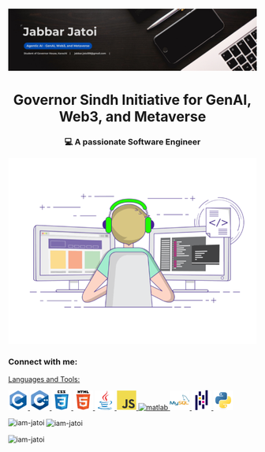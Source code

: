 ![logo](https://github.com/iam-jatoi/iam-jatoi/blob/main/Github%20Banner.png)
<h1 align="center"> Governor Sindh Initiative for GenAI, Web3, and Metaverse </h1>
<h3 align="center">💻 A passionate Software Engineer</h3>

<p align="cener"> <img src="https://raw.githubusercontent.com/MSubhajitIND/MSubhajitIND/Main/coding.gif" /> </p>

<h3 align="left">Connect with me:</h3>
<p align="left">
<a href="https://www.linkedin.com/in/jabbar-jatoi-621510bb/)" target="blank"><img align="center"
<a href="https://instagram.com/simplified_learner" target="blank"><img align="center"

<h3 align="left">Languages and Tools:</h3>
<p align="left"> <a href="https://www.cprogramming.com/" target="_blank" rel="noreferrer"> <img src="https://raw.githubusercontent.com/devicons/devicon/master/icons/c/c-original.svg" alt="c" width="40" height="40"/> </a> <a href="https://www.w3schools.com/cpp/" target="_blank" rel="noreferrer"> <img src="https://raw.githubusercontent.com/devicons/devicon/master/icons/cplusplus/cplusplus-original.svg" alt="cplusplus" width="40" height="40"/> </a> <a href="https://www.w3schools.com/css/" target="_blank" rel="noreferrer"> <img src="https://raw.githubusercontent.com/devicons/devicon/master/icons/css3/css3-original-wordmark.svg" alt="css3" width="40" height="40"/> </a> <a href="https://www.w3.org/html/" target="_blank" rel="noreferrer"> <img src="https://raw.githubusercontent.com/devicons/devicon/master/icons/html5/html5-original-wordmark.svg" alt="html5" width="40" height="40"/> </a> <a href="https://www.java.com" target="_blank" rel="noreferrer"> <img src="https://raw.githubusercontent.com/devicons/devicon/master/icons/java/java-original.svg" alt="java" width="40" height="40"/> </a> <a href="https://developer.mozilla.org/en-US/docs/Web/JavaScript" target="_blank" rel="noreferrer"> <img src="https://raw.githubusercontent.com/devicons/devicon/master/icons/javascript/javascript-original.svg" alt="javascript" width="40" height="40"/> </a> <a href="https://www.mathworks.com/" target="_blank" rel="noreferrer"> <img src="https://upload.wikimedia.org/wikipedia/commons/2/21/Matlab_Logo.png" alt="matlab" width="40" height="40"/> </a> <a href="https://www.mysql.com/" target="_blank" rel="noreferrer"> <img src="https://raw.githubusercontent.com/devicons/devicon/master/icons/mysql/mysql-original-wordmark.svg" alt="mysql" width="40" height="40"/> </a> <a href="https://pandas.pydata.org/" target="_blank" rel="noreferrer"> <img src="https://raw.githubusercontent.com/devicons/devicon/2ae2a900d2f041da66e950e4d48052658d850630/icons/pandas/pandas-original.svg" alt="pandas" width="40" height="40"/> </a> <a href="https://www.python.org" target="_blank" rel="noreferrer"> <img src="https://raw.githubusercontent.com/devicons/devicon/master/icons/python/python-original.svg" alt="python" width="40" height="40"/> </a> </p>


<p><img align="left" src="https://github-readme-stats.vercel.app/api/top-langs?username=iam-jatoi&show_icons=true&locale=en&layout=compact" alt="iam-jatoi" /></p>

<p>&nbsp;<img align="center" src="https://github-readme-stats.vercel.app/api?username=iam-jatoi&show_icons=true&locale=en" alt="iam-jatoi" /></p>

<p><img align="center" src="https://github-readme-streak-stats.herokuapp.com/?user=iam-jatoi&" alt="iam-jatoi" /></p>
